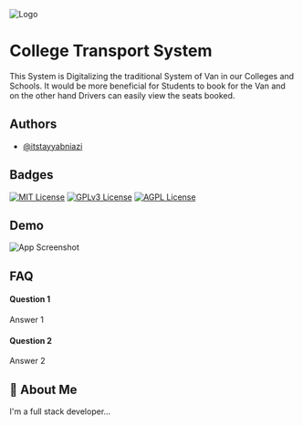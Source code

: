 
![Logo](https://dev-to-uploads.s3.amazonaws.com/uploads/articles/th5xamgrr6se0x5ro4g6.png)


# College Transport System

This System is Digitalizing the traditional System of Van in our Colleges and Schools. It would be more beneficial for Students to book for the Van and on the other hand Drivers can easily view the seats booked.



## Authors

- [@itstayyabniazi](https://www.github.com/itstayyabniazi)

## Badges

[![MIT License](https://img.shields.io/badge/License-MIT-green.svg)](https://choosealicense.com/licenses/mit/)
[![GPLv3 License](https://img.shields.io/badge/License-GPL%20v3-yellow.svg)](https://opensource.org/licenses/)
[![AGPL License](https://img.shields.io/badge/license-AGPL-blue.svg)](http://www.gnu.org/licenses/agpl-3.0)


## Demo

![App Screenshot](https://via.placeholder.com/468x300?text=App+Screenshot+Here)


## FAQ

#### Question 1

Answer 1

#### Question 2

Answer 2


## 🚀 About Me
I'm a full stack developer...



